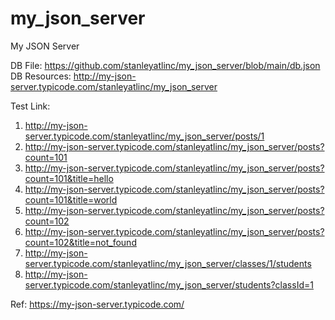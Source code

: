 # my_json_server
My JSON Server

DB File: https://github.com/stanleyatlinc/my_json_server/blob/main/db.json
DB Resources: http://my-json-server.typicode.com/stanleyatlinc/my_json_server

Test Link:
1. http://my-json-server.typicode.com/stanleyatlinc/my_json_server/posts/1
2. http://my-json-server.typicode.com/stanleyatlinc/my_json_server/posts?count=101
3. http://my-json-server.typicode.com/stanleyatlinc/my_json_server/posts?count=101&title=hello
4. http://my-json-server.typicode.com/stanleyatlinc/my_json_server/posts?count=101&title=world
5. http://my-json-server.typicode.com/stanleyatlinc/my_json_server/posts?count=102
6. http://my-json-server.typicode.com/stanleyatlinc/my_json_server/posts?count=102&title=not_found
7. http://my-json-server.typicode.com/stanleyatlinc/my_json_server/classes/1/students
8. http://my-json-server.typicode.com/stanleyatlinc/my_json_server/students?classId=1

Ref: https://my-json-server.typicode.com/
